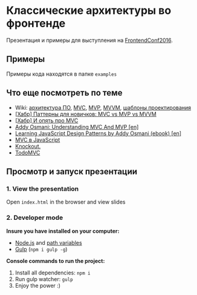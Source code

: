 # Классические архитектуры во фронтенде
Презентация и примеры для выступления на [FrontendConf2016](http://frontendconf.ru/).

## Примеры
Примеры кода находятся в папке `examples`

## Что еще посмотреть по теме
*   Wiki: [архитектура ПО](https://ru.wikipedia.org/wiki/Архитектура_программного_обеспечения), [MVC](https://ru.wikipedia.org/wiki/Model-View-Controller), [MVP](https://ru.wikipedia.org/wiki/Model-View-Presenter), [MVVM](https://ru.wikipedia.org/wiki/Model-View-ViewModel), [шаблоны проектирования](https://ru.wikipedia.org/wiki/Шаблон_проектирования)
*   [[Хабр] Паттерны для новичков: MVC vs MVP vs MVVM](https://habrahabr.ru/post/215605/)
*   [[Хабр] И опять про MVC](https://habrahabr.ru/post/119369/)
*   [Addy Osmani: Understanding MVC And MVP [en]](https://addyosmani.com/blog/understanding-mvc-and-mvp-for-javascript-and-backbone-developers/)
*   [Learning JavaScript Design Patterns by Addy Osmani (ebook) [en]](https://www.safaribooksonline.com/library/view/learning-javascript-design/9781449334840/index.html)
*   [MVC в JavaScript](http://designformasters.info/posts/mvc-javascript/)
*   [Knockout.](http://knockoutjs.com/)
*   [TodoMVC](http://todomvc.com/)

## Просмотр и запуск презентации
### 1. View the presentation
Open `index.html` in the browser and view slides

### 2. Developer mode

__Insure you have installed on your computer:__

* [Node.js](https://nodejs.org/en/download/) and [path variables](http://stackoverflow.com/questions/8278143/node-js-how-to-run-node-command-from-any-path)
* [Gulp](http://gulpjs.com/) (`npm i gulp -g`)

__Console commands to run the project:__

1. Install all dependenсies: `npm i`
2. Run gulp watcher: `gulp`
3. Enjoy the power :)